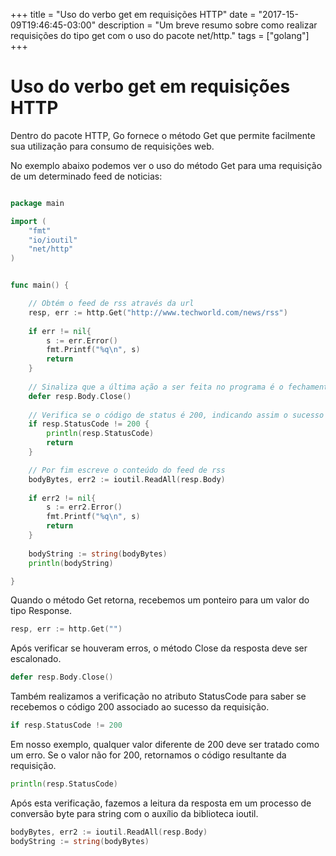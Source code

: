 +++
title = "Uso do verbo get em requisições HTTP"
date = "2017-15-09T19:46:45-03:00"
description = "Um breve resumo sobre como realizar requisições do tipo get com o uso do pacote net/http."
tags = ["golang"]
+++
# Uso do verbo get em requisições HTTP 

Dentro do pacote HTTP, Go fornece o método Get que permite facilmente sua utilização para consumo de requisições web.

No exemplo abaixo podemos ver o uso do método Get para uma requisição de um determinado feed de noticias:


```go

package main

import (
	"fmt"
	"io/ioutil"
	"net/http"
)


func main() {

	// Obtém o feed de rss através da url
	resp, err := http.Get("http://www.techworld.com/news/rss")
	
	if err != nil{
		s := err.Error()
		fmt.Printf("%q\n", s)	
		return
	}
	
	// Sinaliza que a última ação a ser feita no programa é o fechamento da resposta
	defer resp.Body.Close()
	
	// Verifica se o código de status é 200, indicando assim o sucesso da solicitação
	if resp.StatusCode != 200 {
		println(resp.StatusCode)	
		return
	}

	// Por fim escreve o conteúdo do feed de rss
	bodyBytes, err2 := ioutil.ReadAll(resp.Body) 
	
	if err2 != nil{
		s := err2.Error()
		fmt.Printf("%q\n", s)	
		return
	}
	
    bodyString := string(bodyBytes) 
	println(bodyString)

}


```

Quando o método Get retorna, recebemos um ponteiro para um valor do tipo Response. 
```go
resp, err := http.Get("")
```

Após verificar se houveram erros, o método Close da resposta deve ser escalonado.
```go
defer resp.Body.Close()
```

Também realizamos a verificação no atributo StatusCode para saber se recebemos o código 200 associado ao sucesso da requisição.
```go
if resp.StatusCode != 200
```

Em nosso exemplo, qualquer valor diferente de 200 deve ser tratado como um erro. Se o valor não for 200, retornamos o código resultante da requisição.
```go
println(resp.StatusCode)
```

Após esta verificação, fazemos a leitura da resposta em um processo de conversão byte para string com o auxílio da biblioteca ioutil.
```go
bodyBytes, err2 := ioutil.ReadAll(resp.Body)
bodyString := string(bodyBytes)
```